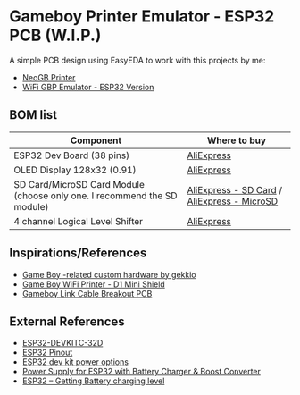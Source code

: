 # Gameboy Printer Emulator - ESP32 PCB (W.I.P.)
A simple PCB design using EasyEDA to work with this projects by me:
* [NeoGB Printer](https://github.com/zenaro147/NeoGB-Printer)
* [WiFi GBP Emulator - ESP32 Version](https://github.com/zenaro147/wifi-gbp-emulator/tree/feature/v3-esp32)

## BOM list
| Component | Where to buy |
| --- | --- |
| ESP32 Dev Board (38 pins) | [AliExpress](https://a.aliexpress.com/_mKXR5OW) |
| OLED Display 128x32 (0.91) | [AliExpress](https://a.aliexpress.com/_mOHbftG) |
| SD Card/MicroSD Card Module (choose only one. I recommend the SD module) | [AliExpress - SD Card](https://a.aliexpress.com/_mMWz2km) / [AliExpress - MicroSD](https://a.aliexpress.com/_m0SS4P4) |
| 4 channel Logical Level Shifter | [AliExpress](https://a.aliexpress.com/_m07pFpU) |

## Inspirations/References
* [Game Boy -related custom hardware by gekkio](https://github.com/Gekkio/gb-hardware)
* [Game Boy WiFi Printer - D1 Mini Shield](https://github.com/cristofercruz/gbp-esp-shield-pcb)
* [Gameboy Link Cable Breakout PCB](https://github.com/Palmr/gb-link-cable)

## External References
* [ESP32-DEVKITC-32D](https://www.snapeda.com/parts/ESP32-DEVKITC-32D/Espressif%20Systems/view-part/)
* [ESP32 Pinout](https://4.bp.blogspot.com/-nGLtB2nUrDg/Wp6DQbzcJMI/AAAAAAAABq0/A6Z46p0SQSEdERWocWL94oUmeATMQre4wCLcBGAs/s1600/3.png)
* [ESP32 dev kit power options](https://techexplorations.com/guides/esp32/begin/power/)
* [Power Supply for ESP32 with Battery Charger & Boost Converter](https://how2electronics.com/power-supply-for-esp32-with-boost-converter-battery-charger/#37V_to_5V_Step-Up_Boost_Converter_Module)
* [ESP32 – Getting Battery charging level](https://www.pangodream.es/esp32-getting-battery-charging-level)

